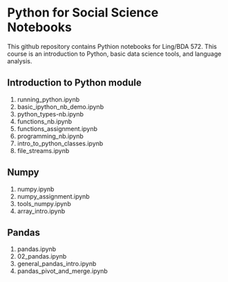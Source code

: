 # Python for Social Science Notebooks

This github repository contains Pythion notebooks for  Ling/BDA 572.  This course is an introduction to Python, basic data science tools, and language analysis.

##  Introduction to Python module

1. running_python.ipynb
2. basic_ipython_nb_demo.ipynb
3. python_types-nb.ipynb
4. functions_nb.ipynb
5. functions_assignment.ipynb
6. programming_nb.ipynb
7. intro_to_python_classes.ipynb
8. file_streams.ipynb


##  Numpy

1.  numpy.ipynb
2.  numpy_assignment.ipynb
3.  tools_numpy.ipynb
4.  array_intro.ipynb


## Pandas

1.  pandas.ipynb
2. 02_pandas.ipynb
3.  general_pandas_intro.ipynb
4.  pandas_pivot_and_merge.ipynb




